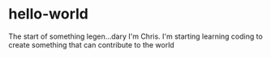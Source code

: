 # hello-world
The start of something legen...dary
I'm Chris. I'm starting learning coding to create something that can contribute to the world
